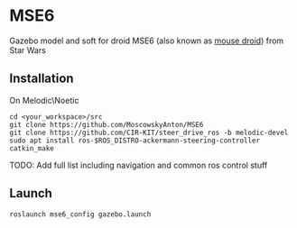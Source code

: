 # MSE6
Gazebo model and soft for droid MSE6 (also known as [mouse droid](https://starwars.fandom.com/wiki/MSE-6-series_repair_droid)) from Star Wars


## Installation
On Melodic\Noetic
```shell
cd <your_workspace>/src
git clone https://github.com/MoscowskyAnton/MSE6
git clone https://github.com/CIR-KIT/steer_drive_ros -b melodic-devel
sudo apt install ros-$ROS_DISTRO-ackermann-steering-controller
catkin_make
```
TODO: Add full list including navigation and common ros control stuff

## Launch
```
roslaunch mse6_config gazebo.launch
```
